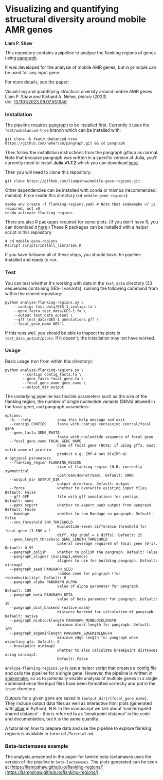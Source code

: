 # Visualizing and quantifying structural diversity around mobile AMR genes

__Liam P. Shaw__

This repository contains a pipeline to analyse the flanking regions of genes using [pangraph](https://github.com/neherlab/pangraph). 

It was developed for the analysis of mobile AMR genes, but in principle can be used for any input gene. 

For more details, see the paper:

Visualizing and quantifying structural diversity around mobile AMR genes  
Liam P. Shaw and Richard A. Neher, *biorxiv* (2023)  
doi: [10.1101/2023.08.07.551646](https://doi.org/10.1101/2023.08.07.551646)

### Installation

The pipeline requires [pangraph](https://github.com/neherlab/pangraph) to be installed first. Currently it uses the `feat/unbalanced-tree` branch which can be installed with:

```
git clone -b feat/unbalanced-tree https://github.com/neherlab/pangraph.git && cd pangraph
```

Then follow the installation instructions from the pangraph github as normal. Note that because pangraph was written in a specific version of Julia, you'll currently need to install **Julia v1.7.2** which you can download [here](https://julialang.org/downloads/oldreleases/). 

Then you will need to clone this repository:

```
git clone https://github.com/liampshaw/mobile-gene-regions.git
``` 

Other dependencies can be installed with conda or mamba (recommended: mamba). From inside this directory (`cd mobile-gene-regions`):

```
mamba env create -f flanking-regions.yaml # Note that snakemake v7 is required, not v8
conda activate flanking-regions
```

There are also R packages required for some plots. (If you don't have R, you can download it [here](https://www.r-project.org/).) These R packages can be installed with a helper script in this repository:

```
# cd mobile-gene-regions
Rscript scripts/install_libraries.R
```

If you have followed all of these steps, you should have the pipeline installed and ready to run. 

### Test

You can test whether it's working with data in the `test_data` directory (33 sequences containing GES-1 variants), running the following command from within the cloned repository:

```
python analyze-flanking-regions.py \
	--contigs test_data/GES-1_contigs.fa \
	--gene_fasta test_data/GES-1.fa \ 
	--output test_data_output \
	--gff test_data/GES-1_annotations.gff \
	--focal_gene_name GES-1	
```

If this runs well, you should be able to inspect the plots in `test_data_output/plots`. If it doesn't, the installation may not have worked.   

### Usage

Basic usage (run from within this directory):

```
python analyze-flanking-regions.py \
        --contigs contig_fasta.fa \
        --gene_fasta focal_gene.fa \
        --focal_gene_name gene_name \
        --output_dir output
```

The underlying pipeline has flexible parameters such as the size of the flanking region, the number of single nucleotide variants (SNVs) allowed in the focal gene, and pangraph parameters:


```
options:
  -h, --help            show this help message and exit
  --contigs CONTIGS     fasta with contigs containing central/focal gene
  --gene_fasta GENE_FASTA
                        fasta with nucleotide sequence of focal gene
  --focal_gene_name FOCAL_GENE_NAME
                        name of focal gene (NOTE: if using gffs, must match name of protein
                        product e.g. IMP-4 not blaIMP-4)
# Optional parameters
  --flanking_region FLANKING_REGION
                        size of flanking region (N.B. currently symmetrical
                        upstream/downstream). Default: 5000
  --output_dir OUTPUT_DIR
                        output directory. Default: output
  --force               whether to overwrite existing input files. Default: False
  --gff GFF             file with gff annotations for contigs. Default: none
  --panx_export         whether to export panX output from pangraph. Default: False
  --bandage             whether to run Bandage on pangraph. Default: False
  --snv_threshold SNV_THRESHOLD
                        Nucleotide-level difference threshold for focal gene (1 SNV = 1
                        diff, Xbp indel = X diffs). Default: 25
  --gene_length_threshold GENE_LENGTH_THRESHOLD
                        Lateral coverage required of focal gene (0-1). Default: 0.99
  --pangraph_polish     whether to polish the pangraph. Default: False
  --pangraph_aligner {minimap2,mmseqs}
                        aligner to use for building pangraph. Default: minimap2
  --pangraph_seed PANGRAPH_SEED
                        random seed for pangraph (for reproducibility). Default: 0
  --pangraph_alpha PANGRAPH_ALPHA
                        value of alpha parameter for pangraph. Default: 100
  --pangraph_beta PANGRAPH_BETA
                        value of beta parameter for pangraph. Default: 10
  --pangraph_dist_backend {native,mash}
                        distance backend for calculation of pangraph. Default: native
  --pangraph_minblocklength PANGRAPH_MINBLOCKLENGTH
                        minimum block length for pangraph. Default: 100
  --pangraph_edgeminlength PANGRAPH_EDGEMINLENGTH
                        minimum edge length for pangraph when exporting gfa. Default: 0
  --breakpoint_minimap2
                        whether to also calculate breakpoint distances using minimap2.
                        Default: False                        
```

`analyze-flanking-regions.py` is just a helper script that creates a config file and calls the pipeline for a single gene. However, the pipeline is written in [snakemake](https://snakemake.readthedocs.io/en/stable/index.html), so as to potentially enable analysis of multiple genes in a single command once the input files have been formatted correctly and put in the `input` directory.

Outputs for a given gene are saved in `{output_dir}/{focal_gene_name}`. They include output data files as well as interactive html plots (generated with [altair](https://altair-viz.github.io/) in Python). N.B. In the manuscript we talk about 'uninterrupted shared distance' - this is referred to as 'breakpoint distance' in the code and documentation, but it is the same quantity.

A tutorial on how to prepare data and use the pipeline to explore flanking regions is available in `tutorial/Tutorial.md`. 

### Beta-lactamases example

The analysis presented in the paper for twelve beta-lactamases uses the version of the pipeline in `beta-lactamases`. The plots generated can be seen at [https://liampshaw.github.io/flanking-regions/](https://liampshaw.github.io/flanking-regions/).





